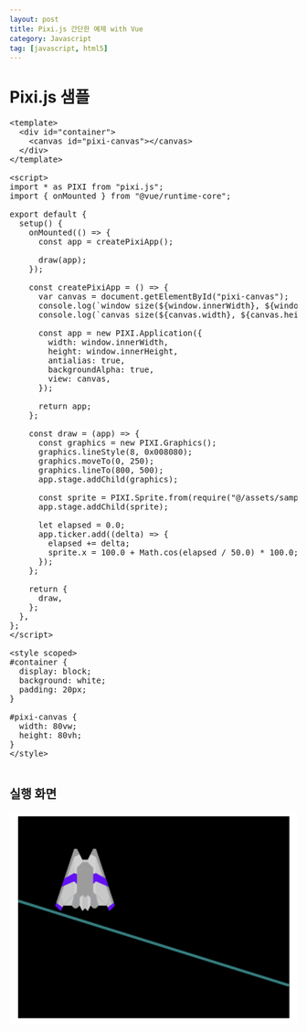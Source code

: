 ```yaml
---
layout: post
title: Pixi.js 간단한 예제 with Vue
category: Javascript
tag: [javascript, html5]
---
```

# Pixi.js 샘플

<pre class="prettyprint">
&lt;template&gt;
  &lt;div id="container"&gt;
    &lt;canvas id="pixi-canvas"&gt;&lt;/canvas&gt;
  &lt;/div&gt;
&lt;/template&gt;

&lt;script&gt;
import * as PIXI from "pixi.js";
import { onMounted } from "@vue/runtime-core";

export default {
  setup() {
    onMounted(() => {
      const app = createPixiApp();

      draw(app);
    });

    const createPixiApp = () => {
      var canvas = document.getElementById("pixi-canvas");
      console.log(`window size(${window.innerWidth}, ${window.innerHeight})`);
      console.log(`canvas size(${canvas.width}, ${canvas.height})`);

      const app = new PIXI.Application({
        width: window.innerWidth,
        height: window.innerHeight,
        antialias: true,
        backgroundAlpha: true,
        view: canvas,
      });

      return app;
    };

    const draw = (app) => {
      const graphics = new PIXI.Graphics();
      graphics.lineStyle(8, 0x008080);
      graphics.moveTo(0, 250);
      graphics.lineTo(800, 500);
      app.stage.addChild(graphics);

      const sprite = PIXI.Sprite.from(require("@/assets/sample.png"));
      app.stage.addChild(sprite);

      let elapsed = 0.0;
      app.ticker.add((delta) => {
        elapsed += delta;
        sprite.x = 100.0 + Math.cos(elapsed / 50.0) * 100.0;
      });
    };

    return {
      draw,
    };
  },
};
&lt;/script&gt;

&lt;style scoped&gt;
#container {
  display: block;
  background: white;
  padding: 20px;
}

#pixi-canvas {
  width: 80vw;
  height: 80vh;
}
&lt;/style&gt;

</pre>

## 실행 화면

![image](/assets/javascript/001.png)